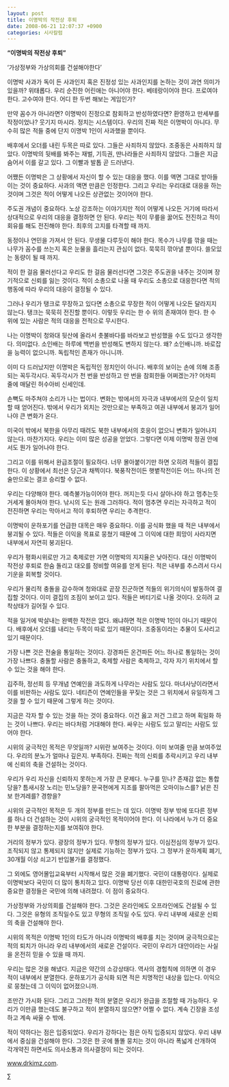 ```yaml
---
layout: post
title: 이명박의 작전상 후퇴
date: 2008-06-21 12:07:37 +0900
categories: 시사칼럼
---
```

**“이명박의 작전상 후퇴”**
  
‘가상정부와 가상의회를 건설해야한다’ 

이명박 사과가 독이 든 사과인지 혹은 진정성 있는 사과인지를 논하는 것이 과연 의미가 있을까? 위태롭다. 우리 순진한 어린애는 아니어야 한다. 베테랑이어야 한다. 프로여야 한다. 고수여야 한다. 어디 한 두번 해보는 게임인가?

만약 꼼수가 아니라면? 이명박이 진정으로 참회하고 반성하였다면? 환영하고 만세부를 작정이었나? 웃기지 마시라. 정치는 시스템이다. 우리의 진짜 적은 이명박이 아니다. 무수히 많은 적들 중에 단지 이명박 1인이 사과했을 뿐이다. 

배후에서 오더를 내린 두목은 따로 있다. 그들은 사죄하지 않았다. 조중동은 사죄하지 않았다. 이명박의 뒷배를 봐주는 재벌, 기득권, 딴나라들은 사죄하지 않았다. 그들은 지금 숨어서 이를 갈고 있다. 그 이빨과 발톱 곧 드러낸다. 

어쨌든 이명박은 그 상황에서 자신이 할 수 있는 대응을 했다. 이를 액면 그대로 받아들이는 것이 중요하다. 사과의 액면 만큼은 인정한다. 그리고 우리는 우리대로 대응을 하는 것이며 그것은 적이 어떻게 나오든 상관없는 것이어야 한다. 

주도권 개념이 중요하다. 노상 강조하는 이야기지만 적이 어떻게 나오든 거기에 따라서 상대적으로 우리의 대응을 결정하면 안 된다. 우리는 적이 무릎을 꿇어도 전진하고 적이 회유를 해도 전진해야 한다. 최후의 고지를 타격할 때 까지. 

동정이나 연민을 가져서 안 된다. 무생물 다루듯이 해야 한다. 목수가 나무를 깎을 때는 나무가 꼼수를 쓰는지 혹은 눈물을 흘리는지 관심이 없다. 묵묵히 깎아낼 뿐이다. 쓸모있는 동량이 될 때 까지.

적이 한 걸음 물러선다고 우리도 한 걸음 물러선다면 그것은 주도권을 내주는 것이며 장기적으로 신뢰를 잃는 것이다. 적이 소총으로 나올 때 우리도 소총으로 대응한다면 적의 행동에 따라 우리의 대응이 결정될 수 있다.

그러나 우리가 탱크로 무장하고 있다면 소총으로 무장한 적이 어떻게 나오든 달라지지 않는다. 탱크는 묵묵히 전진할 뿐이다. 이렇듯 우리는 한 수 위의 존재여야 한다. 한 수 위에 있는 사람은 적의 대응을 전적으로 무시한다. 

나는 이명박이 청와대 뒷산에 올라서 촛불바다를 바라보고 반성했을 수도 있다고 생각한다. 의미없다. 소인배는 하루에 백번을 반성해도 변하지 않는다. 왜? 소인배니까. 바로잡을 능력이 없으니까. 독립적인 존재가 아니니까.

이미 다 드러났지만 이명박은 독립적인 정치인이 아니다. 배후의 보이는 손에 의해 조종되는 꼭두각시다. 꼭두각시가 천 번을 반성하고 만 번을 참회한들 어쩌겠는가? 어차피 줄에 매달린 허수아비 신세인데.

손뼉도 마주쳐야 소리가 나는 법이다. 변화는 밖에서의 자극과 내부에서의 모순이 일치할 때 얻어진다. 밖에서 우리가 외치는 것만으로는 부족하고 여권 내부에서 붕괴가 일어나야 큰 변화가 온다. 

미국이 밖에서 북한을 아무리 때려도 북한 내부에서의 호응이 없으니 변화가 일어나지 않는다. 마찬가지다. 우리는 이미 많은 성공을 얻었다. 그렇다면 이제 이명박 정권 안에서도 뭔가 일어나야 한다. 

그리고 이를 위해서 완급조절이 필요하다. 너무 몰아붙이기만 하면 오히려 적들이 결집한다. 이 상황에서 최선은 당근과 채찍이다. 북풍작전이든 햇볕작전이든 어느 하나의 전술만으로는 결코 승리할 수 없다. 

우리는 다양해야 한다. 예측불가능이어야 한다. 꺼지는듯 다시 살아나야 하고 멈추는듯 거세게 몰아쳐야 한다. 낚시의 도는 원래 그러하다. 적이 멈추면 우리는 자극하고 적이 전진하면 우리는 막아서고 적이 후퇴하면 우리는 추격한다. 

이명박이 운하포기를 언급한 대목은 매우 중요하다. 이를 공식화 했을 때 적은 내부에서 붕괴될 수 있다. 적들은 이익을 목표로 뭉쳤기 때문에 그 이익에 대한 희망이 사라지면 내부에서 자연히 붕괴된다.

우리가 평화시위로만 가고 축제로만 가면 이명박의 지지율은 낮아진다. 대신 이명박이 작전상 후퇴로 한숨 돌리고 대오를 정비할 여유를 얻게 된다. 적은 내부를 추스려서 다시 기운을 회복할 것이다.

우리가 물리적 충돌을 감수하며 청와대로 곧장 진군하면 적들의 위기의식이 발동하여 결집할 것이다. 이미 결집의 조짐이 보이고 있다. 적들은 버티기로 나올 것이다. 오히려 교착상태가 길어질 수 있다. 

적을 일거에 박살내는 완벽한 작전은 없다. 왜냐하면 적은 이명박 1인이 아니기 때문이다. 배후에서 오더를 내리는 두목이 따로 있기 때문이다. 조중동이라는 추물이 도사리고 있기 때문이다. 

가장 나쁜 것은 전술을 통일하는 것이다. 강경파든 온건파든 어느 하나로 통일하는 것이 가장 나쁘다. 충돌할 사람은 충돌하고, 축제할 사람은 축제하고, 각자 자기 위치에서 할 수 있는 것을 해야 한다. 

김주하, 정선희 등 무개념 연예인을 과도하게 나무라는 사람도 있다. 마녀사냥이라면서 이를 비판하는 사람도 있다. 네티즌이 연예인들을 꾸짖는 것은 그 위치에서 유일하게 그것을 할 수 있기 때문에 그렇게 하는 것이다. 

지금은 각자 할 수 있는 것을 하는 것이 중요하다. 이건 옳고 저건 그르고 하며 획일화 하는 것이 나쁘다. 우리는 바다처럼 거대해야 한다. 싸우는 사람도 있고 말리는 사람도 있어야 한다. 

시위의 궁극적인 목적은 무엇일까? 시위란 보여주는 것이다. 이미 보여줄 만큼 보여주었다. 우리의 분노가 얼마나 깊은지. 부족하다. 진짜는 적의 신뢰를 추락시키고 우리 내부에 신뢰의 축을 건설하는 것이다. 

우리가 우리 자신을 신뢰하지 못하는게 가장 큰 문제다. 누구를 믿나? 존재감 없는 통합당을? 틈새시장 노리는 민노당을? 문국현에게 지조를 팔아먹은 오마이뉴스를? 낡은 진보 한겨레를? 경향을?

시위의 궁극적인 목적은 두 개의 정부를 만드는 데 있다. 이명박 정부 밖에 또다른 정부를 하나 더 건설하는 것이 시위의 궁극적인 목적이어야 한다. 이 나라에서 누가 더 중요한 부분을 결정하는지를 보여줘야 한다.

거리의 정부가 있다. 광장의 정부가 있다. 무형의 정부가 있다. 이심전심의 정부가 있다. 조직되지 않고 통제되지 않지만 실제로 기능하는 정부가 있다. 그 정부가 운하계획 폐기, 30개월 이상 쇠고기 반입불가를 결정했다. 

그 외에도 영어몰입교육부터 시작해서 많은 것을 폐기했다. 국민이 대통령이다. 실제로 이명박보다 국민이 더 많이 통치하고 있다. 이명박 당선 이후 대한민국호의 진로에 관한 중요한 결정들은 국민에 의해 내려졌다. 이 점이 중요하다. 

가상정부와 가상의회를 건설해야 한다. 그것은 온라인에도 오프라인에도 건설될 수 있다. 그것은 유형의 조직일수도 있고 무형의 조직일 수도 있다. 우리 내부에 새로운 신뢰의 축을 건설해야 한다. 

시위의 목적은 이명박 1인의 타도가 아니라 이명박의 배후를 치는 것이며 궁극적으로는 적의 퇴치가 아니라 우리 내부에서의 새로운 건설이다. 국민이 우리가 대안이라는 사실을 온전히 믿을 수 있을 때 까지.

우리는 많은 것을 해냈다. 지금은 약간의 소강상태다. 역사의 경험칙에 의하면 이 경우 적이 내부에서 분열한다. 운하포기가 공식화 되면 적은 치명적인 내상을 입는다. 이익으로 뭉쳤는데 그 이익이 없어졌으니까. 

조만간 가시화 된다. 그리고 그러한 적의 분열은 우리가 완급을 조절할 때 가능하다. 우리가 이만큼 했는데도 불구하고 적이 분열하지 않으면? 어쩔 수 없다. 계속 긴장을 조성하고 계속 싸울 수 밖에. 

적이 약하다는 점은 입증되었다. 우리가 강하다는 점은 아직 입증되지 않았다. 우리 내부에서 중심을 건설해야 한다. 그것은 한 곳에 똘똘 뭉치는 것이 아니라 폭넓게 산개하여 각개약진 하면서도 의사소통과 의사결정이 되는 것이다. 

www.drkimz.com.

∑